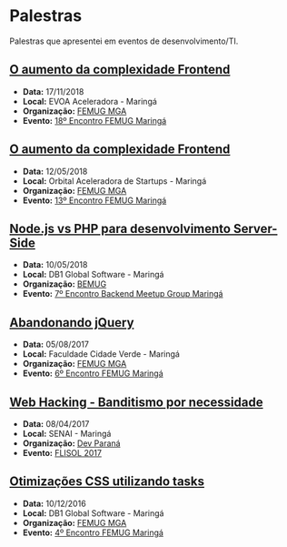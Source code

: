 # Palestras


Palestras que apresentei em eventos de desenvolvimento/TI.


[O aumento da complexidade Frontend](https://docs.google.com/presentation/d/1mnqDPfEJe2_iyqAuL92kDDIulLgoPJpr2WrtkVJ9QR4/edit#slide=id.p)
----
- **Data:**  17/11/2018
- **Local:** EVOA Aceleradora - Maringá
- **Organização:** [FEMUG MGA](https://github.com/femugmga)  
- **Evento:** [18º Encontro FEMUG Maringá](https://www.meetup.com/pt-BR/femugmga/events/256274231/)

[O aumento da complexidade Frontend](https://drive.google.com/open?id=1BJq3Im83frGh6scJUqpvT_ZwU03wLGpNVijVKqfbxPo)
----
- **Data:**  12/05/2018
- **Local:** Orbital Aceleradora de Startups - Maringá
- **Organização:** [FEMUG MGA](https://github.com/femugmga)  
- **Evento:** [13º Encontro FEMUG Maringá](https://www.meetup.com/pt-BR/femugmga/events/250075455/)


[Node.js vs PHP para desenvolvimento Server-Side](https://drive.google.com/open?id=11exCNXKAT5z42H2Ebk2YqqW_lKSGTHQECr6XDaSVKoM)
----
- **Data:**  10/05/2018
- **Local:** DB1 Global Software - Maringá
- **Organização:** [BEMUG](https://github.com/bemugmga)  
- **Evento:** [7º Encontro Backend Meetup Group Maringá](https://www.meetup.com/pt-BR/developerparana/events/250133057/)


[Abandonando jQuery](https://drive.google.com/open?id=1cw7Iu9GkW9HYImdK-BerH4us4UYz9jFVIklQrqhg32U)
----
- **Data:**  05/08/2017
- **Local:** Faculdade Cidade Verde - Maringá
- **Organização:** [FEMUG MGA](https://github.com/femugmga)  
- **Evento:** [6º Encontro FEMUG Maringá](https://www.meetup.com/pt-BR/femugmga/events/242049798/)

[Web Hacking - Banditismo por necessidade](https://drive.google.com/open?id=1eaN9BdtibI6xQ4h3cT_P7zi-Nf_vqevJaR3cJene5MA)
----
- **Data:**  08/04/2017
- **Local:** SENAI - Maringá
- **Organização:** [Dev Paraná](https://devparana.org/)  
- **Evento:** [FLISOL 2017](https://flisol.info/FLISOL2017/Brasil)


[Otimizações CSS utilizando tasks](https://drive.google.com/open?id=1PcFjcGgJwynxeT2lbBtPd_KiCam026lhdAouotstqa0)
----
- **Data:**  10/12/2016
- **Local:** DB1 Global Software - Maringá
- **Organização:** [FEMUG MGA](https://github.com/femugmga)  
- **Evento:** [4º Encontro FEMUG Maringá](https://www.meetup.com/pt-BR/femugmga/events/235894879/)
